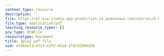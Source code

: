 ```yaml
---
content_type: resource
description: ''
file: https://ol-ocw-studio-app-production.s3.amazonaws.com/courses/6-042j-mathematics-for-computer-science-spring-2015/e7dbdef44f23e2fd411d2fd7d290632b_bHvMYZvZp7Y.pdf
file_type: application/pdf
learning_resource_types: []
ocw_type: OCWFile
resourcetype: Document
title: 3play pdf file
uid: e7dbdef4-4f23-e2fd-411d-2fd7d290632b
---
```

